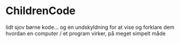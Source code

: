 # ChildrenCode
lidt sjov børne kode...
og en undskyldning for at vise og forklare dem hvordan en computer / et program virker, på meget simpelt måde
